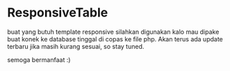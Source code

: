 # ResponsiveTable
buat yang butuh template responsive silahkan digunakan
kalo mau dipake buat konek ke database tinggal di copas ke file php.
Akan terus ada update terbaru jika masih kurang sesuai,
so stay tuned.

semoga bermanfaat :)
